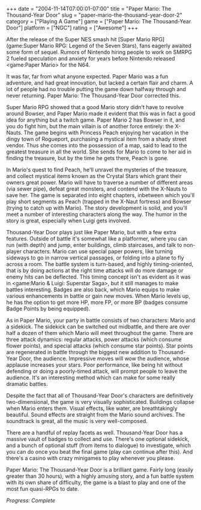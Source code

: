 +++
date = "2004-11-14T07:00:01-07:00"
title = "Paper Mario: The Thousand-Year Door"
slug = "paper-mario-the-thousand-year-door-2"
category = ["Playing A Game"]
game = ["Paper Mario: The Thousand-Year Door"]
platform = ["NGC"]
rating = ["Awesome"]
+++

After the release of the Super NES smash hit [Super Mario RPG](game:Super Mario RPG: Legend of the Seven Stars), fans eagerly awaited some form of sequel. Rumors of Nintendo hiring people to work on SMRPG 2 fueled speculation and anxiety for years before Nintendo released <game:Paper Mario> for the N64.

It was far, far from what anyone expected. Paper Mario was a fun adventure, and had great innovation, but lacked a certain flair and charm. A lot of people had no trouble putting the game down halfway through and never returning. Paper Mario: The Thousand-Year Door corrected this.

Super Mario RPG showed that a good Mario story didn't have to revolve around Bowser, and Paper Mario made it evident that this was in fact a good idea for anything but a twitch game. Paper Mario 2 has Bowser in it, and you do fight him, but the main villain is of another force entirely: the X-Nauts. The game begins with Princess Peach enjoying her vacation in the dingy town of Rogueport, purchasing a mystical item from a shady street vendor. Thus she comes into the possession of a map, said to lead to the greatest treasure in all the world. She sends for Mario to come to her aid in finding the treasure, but by the time he gets there, Peach is gone.

In Mario's quest to find Peach, he'll unravel the mysteries of the treasure, and collect mystical items known as the Crystal Stars which grant their owners great power. Mario will have to traverse a number of different areas (via sewer pipe), defeat great monsters, and contend with the X-Nauts to save her. The game is separated into eight chapters, inbetween which you'll play short segments as Peach (trapped in the X-Naut fortress) and Bowser (trying to catch up with Mario). The story development is solid, and you'll meet a number of interesting characters along the way. The humor in the story is great, especially when Luigi gets involved.

Thousand-Year Door plays just like Paper Mario, but with a few extra features. Outside of battle it's somewhat like a platformer, where you can run (with depth) and jump, enter buildings, climb staircases, and talk to non-player characters. Mario can use special paper powers, like turning sideways to go in narrow vertical passages, or folding into a plane to fly across a room. The battle system is turn-based, and highly timing-oriented, that is by doing actions at the right time attacks will do more damage or enemy hits can be deflected. This timing concept isn't as evident as it was in <game:Mario & Luigi: Superstar Saga>, but it still manages to make battles interesting. Badges are also back, which Mario equips to make various enhancements in battle or gain new moves. When Mario levels up, he has the option to get more HP, more FP, or more BP (badges consume Badge Points by being equipped).

As in Paper Mario, your party in battle consists of two characters: Mario and a sidekick. The sidekick can be switched out midbattle, and there are over half a dozen of them which Mario will meet throughout the game. There are three attack dynamics: regular attacks, power attacks (which consume flower points), and special attacks (which consume star points). Star points are regenerated in battle through the biggest new addition to Thousand-Year Door, the audience. Impressive moves will wow the audience, whose applause increases your stars. Poor performance, like being hit without defending or doing a poorly-timed attack, will prompt people to leave the audience. It's an interesting method which can make for some really dramatic battles.

Despite the fact that all of Thousand-Year Door's characters are definitively two-dimensional, the game is very visually sophisticated. Buildings collapse when Mario enters them. Visual effects, like water, are breathtakingly beautiful. Sound effects are straight from the Mario sound archives. The soundtrack is great, all the music is very well-composed.

There are a handful of replay facets as well. Thousand-Year Door has a massive vault of badges to collect and use. There's one optional sidekick, and a bunch of optional stuff (from items to dialogue) to investigate, which you can do once you beat the final game (play can continue after this). And there's a casino with crazy minigames to play whenever you please.

Paper Mario: The Thousand-Year Door is a brilliant game. Fairly long (easily greater than 30 hours), with a highly amusing story, and a fun battle system with its own share of difficulty, the game is a blast to play and one of the most fun quasi-RPGs to date.

<i>Progress: Complete</i>
